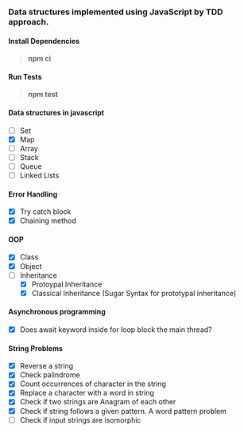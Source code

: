 ### Data structures implemented using JavaScript by TDD approach.
#### Install Dependencies
> **npm ci**

#### Run Tests
> **npm test** 

#### Data structures in javascript
- [ ] Set
- [x] Map
- [ ] Array
- [ ] Stack
- [ ] Queue
- [ ] Linked Lists
#### Error Handling
- [x] Try catch block
- [x] Chaining method
#### OOP 
- [x] Class
- [x] Object
- [ ] Inheritance
    - [x] Protoypal Inheritance 
    - [x] Classical Inheritance (Sugar Syntax for prototypal inheritance)
#### Asynchronous programming
- [x] Does await keyword inside for loop block the main thread?
#### String Problems
- [x] Reverse a string
- [x] Check palindrome
- [x] Count occurrences of character in the string
- [x] Replace a character with a word in string
- [x] Check if two strings are Anagram of each other
- [x] Check if string follows a given pattern. A word pattern problem
- [ ] Check if input strings are isomorphic
